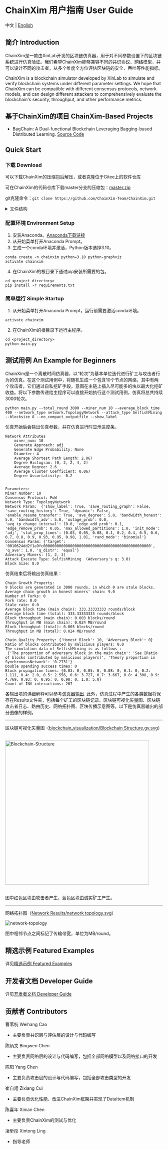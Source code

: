 # ChainXim 用户指南 User Guide
中文 | [English](README.md)
## 简介 Introduction

ChainXim是一款由XinLab开发的区块链仿真器，用于对不同参数设置下的区块链系统进行仿真验证。我们希望ChainXim能够兼容不同的共识协议、网络模型，并可以设计不同的攻击者，从多个维度全方位评估区块链的安全、吞吐等性能指标。

ChainXim is a blockchain simulator developed by XinLab to simulate and verify blockchain systems under different parameter settings. We hope that ChainXim can be compatible with different consensus protocols, network models, and can design different attackers to comprehensively evaluate the blockchain's security, throughput, and other performance metrics.

## 基于ChainXim的项目 ChainXim-Based Projects

- BagChain: A Dual-functional Blockchain Leveraging Bagging-based Distributed Learning. [Source Code](https://github.com/czxdev/BagChain)


## Quick Start
### 下载 Download



可以下载ChainXim的压缩包后解压，或者克隆位于Gitee上的软件仓库

可在ChainXim的代码仓库下载master分支的压缩包：[master.zip](https://github.com/ChainXim-Team/ChainXim/archive/refs/heads/master.zip)

git克隆命令：`git clone https://github.com/ChainXim-Team/ChainXim.git`

<details markdown>
<summary> 文件结构 </summary>

压缩包解压后或软件仓库克隆后的文件结构如下：

```
chain-xim
├── attack
│   ├── _adversary.py
│   ├── adversary.py
│   ├── attack_type
│   │   ├── _atomization_behavior.py
│   │   ├── atomization_behavior.py
│   │   ├── attack_type.py
│   │   ├── double_spending.py
│   │   ├── eclipse_alpha.py
│   │   ├── eclipsed_double_spending.py
│   │   ├── eclipsed_double_spending_research_backup.py
│   │   ├── eclipse_network_cutting.py
│   │   ├── honest_mining.py
│   │   ├── __init__.py
│   │   └── selfish_mining.py
│   └── __init__.py
├── conf
│   └── topologies
│       ├── circular16_coo.csv
│       ├── default_adj.csv
│       └── ...
│   └── ...
├── consensus
│   ├── consensus_abc.py
│   ├── __init__.py
│   ├── pow.py
│   ├── solidpow.py
│   └── virtualpow.py
│   ├── ...
├── data
│   ├── block.py
│   ├── chain.py
│   ├── __init__.py
│   └── message.py
├── developer-guide.en.md
├── developer-guide.zh.md
├── environment.py
├── errors.py
├── external.py
├── functions.py
├── global_var.py
├── main.py
├── miner
│   ├── _consts.py
│   ├── __init__.py
│   ├── miner.py
│   └── network_interface
│       ├── __init__.py
│       ├── nic_abc.py
│       ├── nic_without_tp.py
│       └── nic_with_tp.py
├── network
│   ├── adhoc.py
│   ├── deterprop.py
│   ├── __init__.py
│   ├── network_abc.py
│   ├── stochprop.py
│   ├── synchronous.py
│   ├── topology.py
├── README.md
├── README.zh.md
├── requirements.txt
├── simulation-example.en.md
├── simulation-example.zh.md
├── system_config.ini
```

| 文件或目录 | 功能描述 | 
| -------- | -------- |
| main\.py  | 仿真器主程序 |
| system_config\.ini | 配置文件 |
| README.md | 用户文档 |
| environment\.py | 环境类与相关函数 |
| miner/ | 存放矿工类与网络接口 |
| data/ | 存放Mesage、BlockHead、Block、Chain类与相关函数 |
| consensus/ | 存放抽象共识类、PoW类与相关函数的目录 |
| network/ | 存放多种网络类的目录 |
| attack/ | 攻击者类与相关函数 |
| functions\.py | 包含计算哈希（SHA256）在内的一些函数 |
| external\.py | 一些用于统计区块链指标的外部函数 |
| errors\.py | 错误类，用于在仿真器中抛出错误 |
| global_var\.py | 存放全局变量 |

</details>

### 配置环境 Environment Setup
1. 安装Anaconda。[Anaconda下载链接](https://www.anaconda.com/download)
2. 从开始菜单打开Anaconda Prompt。
3. 生成一个conda环境并激活，Python版本选择3.10。
```
conda create -n chainxim python=3.10 python-graphviz
activate chainxim
```
4. 在ChainXim的根目录下通过pip安装所需要的包。
```
cd <project_directory>
pip install -r requirements.txt
```

### 简单运行 Simple Startup
1. 从开始菜单打开Anaconda Prompt，运行前需要激活conda环境。
```
activate chainxim
```
2. 在ChainXim的根目录下运行主程序。
```
cd <project_directory>
python main.py
```


## 测试用例 An Example for Beginners
ChainXim是一个离散时间仿真器，以“轮次”为基本单位迭代进行矿工与攻击者行为的仿真。在这个测试用例中，将随机生成一个包含10个节点的网络，其中有两个攻击者，它们通过自私挖矿手段，意图在主链上插入尽可能多的块以最大化挖矿收益。将以下参数传递给主程序可以直接开始执行这个测试用例，仿真将总共持续3000轮次。
```
python main.py --total_round 3000 --miner_num 10 --average_block_time 400 --network_type network.TopologyNetwork --attack_type SelfishMining --blocksize 8 --no_compact_outputfile --show_label
```
仿真开始后会输出仿真参数，并在仿真进行时显示进度条。
```
Network Attributes
    miner_num: 10
    Generate Approach: adj
    Generate Edge Probability: None
    Diameter: 4
    Average Shortest Path Length: 2.067
    Degree Histogram: [0, 2, 2, 4, 2]
    Average Degree: 2.6
    Average Cluster Coefficient: 0.067
    Degree Assortativity: -0.2


Parameters:
Miner Number: 10 
Consensus Protocol: PoW 
Network Type: TopologyNetwork 
Network Param:  {'show_label': True, 'save_routing_graph': False, 'save_routing_history': True, 'dynamic': False, 'enable_resume_transfer': True, 'ave_degree': 5.0, 'bandwidth_honest': 5.0, 'bandwidth_adv': 5.0, 'outage_prob': 0.0, 'avg_tp_change_interval': 10.0, 'edge_add_prob': 0.1, 'edge_remove_prob': 0.05, 'max_allowed_partitions': 1.0, 'init_mode': 'adj', 'stat_prop_times': [0.03, 0.05, 0.08, 0.1, 0.2, 0.4, 0.5, 0.6, 0.7, 0.8, 0.9, 0.93, 0.95, 0.98, 1.0], 'rand_mode': 'binomial'} 
Consensus Param: {'target': '0010624dd2f1a9fc000000000000000000000000000000000000000000000000', 'q_ave': 1.0, 'q_distr': 'equal'} 
Adversary Miners: [1, 2, 3] 
Attack Execute Type: SelfishMining  (Adversary's q: 3.0) 
Block Size: 8.0
```
仿真结束后将输出仿真结果：

```
Chain Growth Property:
9 blocks are generated in 3000 rounds, in which 0 are stale blocks.
Average chain growth in honest miners' chain: 9.0
Number of Forks: 0
Fork rate: 0.0
Stale rate: 0.0
Average block time (main chain): 333.33333333 rounds/block
Average block time (total): 333.33333333 rounds/block
Block throughput (main chain): 0.003 blocks/round
Throughput in MB (main chain): 0.024 MB/round
Block throughput (total): 0.003 blocks/round
Throughput in MB (total): 0.024 MB/round

Chain_Quality Property: {'Honest Block': 10, 'Adversary Block': 0}
Ratio of blocks contributed by malicious players: 0.0
The simulation data of SelfishMining is as follows :
 {'The proportion of adversary block in the main chain': 'See [Ratio of blocks contributed by malicious players]', 'Theory proportion in SynchronousNetwork': '0.2731'}
Double spending success times: 0
Block propagation times: {0.03: 0, 0.05: 0, 0.08: 0, 0.1: 0, 0.2: 1.111, 0.4: 2.0, 0.5: 2.556, 0.6: 3.727, 0.7: 3.667, 0.8: 4.308, 0.9: 4.769, 0.93: 0, 0.95: 0, 0.98: 0, 1.0: 5.0}
Count of INV interactions: 267
```

各输出项的详细解释可以参考[仿真器输出](developer-guide.zh.md#仿真器输出-Simulator-Output). 此外，仿真过程中产生的各类数据将保存在Results文件夹，包括每个矿工的区块链记录、区块链可视化矢量图、区块链攻击者日志、路由历史、网络拓扑图、区块传播示意图等。以下是仿真器输出的部分图像的样例。

-----
区块链可视化矢量图（[blockchain_visualization/Blockchain Structure.gv.svg](doc/Blockchain-Structure.svg)）
<br><br/>

<img src="doc/Blockchain-Structure.svg" alt="Blockchain-Structure" height="460" />
<br><br/>

图中红色区块由攻击者产生，蓝色区块由诚实矿工产生。

-----
网络拓扑图（[Network Results/network topology.svg](doc/network-topology.svg)）

![network-topology](doc/network-topology.svg)

图中相邻节点之间标记了传输带宽，单位为MB/round。


## 精选示例 Featured Examples
详见[精选示例 Featured Examples](simulation-example.zh.md)


## 开发者文档 Developer Guide
详见[开发者文档 Developer Guide](developer-guide.zh.md)


## 贡献者 Contributors
曹苇杭 Weihang Cao

* 主要负责共识层与评估层的设计与代码编写

陈炳文 Bingwen Chen

* 主要负责网络层的设计与代码编写，包括全部网络模型以及网络接口的开发

陈阳 Yang Chen

* 主要负责攻击层的设计与代码编写，包括全部攻击类型的开发

崔自翔 Zixiang Cui

* 主要负责优化性能、改进ChainXim框架并实现了DataItem机制

陈喜年 Xinian Chen

* 主要负责ChainXim的测试与优化   

凌昕彤 Xintong Ling

* 指导老师
